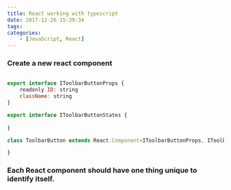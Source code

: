 ```yaml
---
title: React working with typescript
date: 2017-12-26 15:39:34
tags:
categories:
    - [JavaScript, React]
---
```


### Create a new react component
```js

export interface IToolbarButtonProps {
    readonly ID: string
    className: string
}

export interface IToolbarButtonStates {
    
}

class ToolbarButton extends React.Component<IToolbarButtonProps, IToolbarButtonStates> {

}

```

### Each React component should have one thing unique to identify itself.
